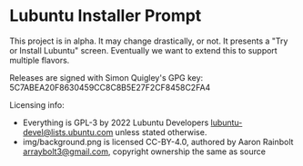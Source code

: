 # Lubuntu Installer Prompt

This project is in alpha. It may change drastically, or not. It presents a "Try or Install Lubuntu" screen. Eventually we want to extend this to support multiple flavors.

Releases are signed with Simon Quigley's GPG key: 5C7ABEA20F8630459CC8C8B5E27F2CF8458C2FA4

Licensing info:
 - Everything is GPL-3 by 2022 Lubuntu Developers <lubuntu-devel@lists.ubuntu.com> unless stated otherwise.
 - img/background.png is licensed CC-BY-4.0, authored by Aaron Rainbolt <arraybolt3@gmail.com>, copyright ownership the same as source
